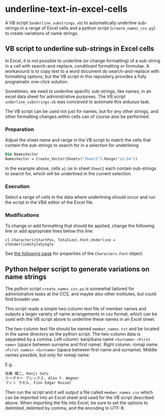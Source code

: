 # underline-text-in-excel-cells

A VB script (`underline_substrings.vb`) to automatically underline sub-strings in a range of Excel cells and a python script (`create_names_csv.py`) to create variations of name strings.

## VB script to underline sub-strings in Excel cells

In Excel, it is not possible to underline (or change formatting) of a sub-string in a cell with search-and-replace, conditioanl formatting or formulae.
A workaround is to copy text to a word document do search-and-replace with formatting options, but the VB script in this repository provides a fully programatic one-click solution.

Sometimes, we need to underline specific sub-strings, like names, in an excel data sheet for administrative purposes. The VB script `underline_substrings.vb` was conceived to automate this arduous task.

The VB script can be used not just for names, but for any other strings, and other formatting changes within cells can of course also be performed.

### Preparation

Adjust the sheet name and range in the VB script to match the cells that contain the sub-strings to search for in a selection for underlining.

```vb
Dim NamesVector
NamesVector = Create_Vector(Sheets("Sheet2").Range("a1:b4"))
```

In the example above, cells `a1:b4` in sheet `Sheet2` each contain sub-strings to search for, which will be underlined in the current selection.

### Execution

Select a range of cells in the data where underlining should occur and run the script in the VBA editor of the Excel file.

### Modifications

To change or add formatting that should be applied, change the following line or add appropriate lines below this line:

```
cl.Characters(StartPos, TotalLen).Font.Underline = xlUnderlineStyleSingle
```

See [the following page](https://docs.microsoft.com/en-us/office/vba/api/excel.font(object)) for properties of the `Characters.Font` object.

## Python helper script to generate variations on name strings

The python script `create_names_csv.py` is somewhat tailored for administrative tasks at the CCS, and maybe also other institutes, but could find broader use.

This script reads a simple two-column text file of member names and outputs a larger variety of name arrangements in csv format, which can be used with the VB script above to underline these names in an Excel sheet.

The two-column text file should be named `member_names.txt` and be located in the same directory as the python script. The two-column data is separated by a comma. Left column: kanji/kana name `<Surname> <First name>` (space between surname and first name). Right column: romaji name `<First names> <Surname>` (space between first name and surname). Middle names possible, but only for romaji name.

E.g.
```txt
佐藤 健二, Kenji Sato
ワーグナー アレックス, Alex Y. Wagner
フィン ラセル, Finn Edgar Russel
```

Then run the script and it will output a file called `member_names.csv` which can be imported into an Excel sheet and used for the VB script described above.
When importing the file into Excel, be sure to set the options to delimited, delimted by comma, and the encoding to UTF-8.

